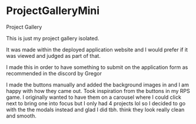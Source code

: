 # ProjectGalleryMini
Project Gallery


This is just my project gallery isolated. 

It was made within the deployed application website and I would prefer if it was viewed and judged as part of that. 

I made this in order to have something to submit on the application form as recommended in the discord by Gregor


I made the buttons manually and added the background images in and I am happy with how they came out. Took inspiration from the buttons in my RPS game.
I originally wanted to have them on a carousel where I could click next to bring one into focus but I only had 4 projects lol so I decided to go with the  the modals instead and glad I did tbh. think they look really clean and smooth. 
